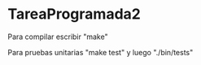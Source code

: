 # TareaProgramada2

 Para compilar escribir "make"
 
 Para pruebas unitarias "make test" y luego "./bin/tests"
